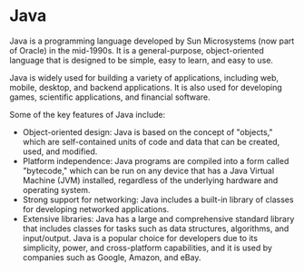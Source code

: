 # Java
Java is a programming language developed by Sun Microsystems (now part of Oracle) in the mid-1990s. It is a general-purpose, object-oriented language that is designed to be simple, easy to learn, and easy to use.

Java is widely used for building a variety of applications, including web, mobile, desktop, and backend applications. It is also used for developing games, scientific applications, and financial software.

Some of the key features of Java include:

* Object-oriented design: Java is based on the concept of "objects," which are self-contained units of code and data that can be created, used, and modified.
* Platform independence: Java programs are compiled into a form called "bytecode," which can be run on any device that has a Java Virtual Machine (JVM) installed, regardless of the underlying hardware and operating system.
* Strong support for networking: Java includes a built-in library of classes for developing networked applications.
* Extensive libraries: Java has a large and comprehensive standard library that includes classes for tasks such as data structures, algorithms, and input/output.
Java is a popular choice for developers due to its simplicity, power, and cross-platform capabilities, and it is used by companies such as Google, Amazon, and eBay.
